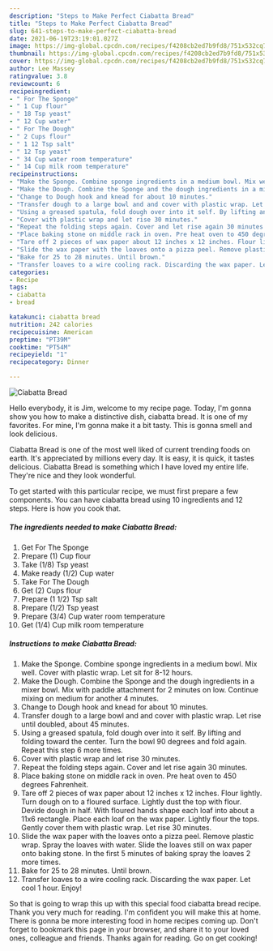```yaml
---
description: "Steps to Make Perfect Ciabatta Bread"
title: "Steps to Make Perfect Ciabatta Bread"
slug: 641-steps-to-make-perfect-ciabatta-bread
date: 2021-06-19T23:19:01.027Z
image: https://img-global.cpcdn.com/recipes/f4208cb2ed7b9fd8/751x532cq70/ciabatta-bread-recipe-main-photo.jpg
thumbnail: https://img-global.cpcdn.com/recipes/f4208cb2ed7b9fd8/751x532cq70/ciabatta-bread-recipe-main-photo.jpg
cover: https://img-global.cpcdn.com/recipes/f4208cb2ed7b9fd8/751x532cq70/ciabatta-bread-recipe-main-photo.jpg
author: Lee Massey
ratingvalue: 3.8
reviewcount: 6
recipeingredient:
- " For The Sponge"
- " 1 Cup flour"
- " 18 Tsp yeast"
- " 12 Cup water"
- " For The Dough"
- " 2 Cups flour"
- " 1 12 Tsp salt"
- " 12 Tsp yeast"
- " 34 Cup water room temperature"
- " 14 Cup milk room temperature"
recipeinstructions:
- "Make the Sponge. Combine sponge ingredients in a medium bowl. Mix well. Cover with plastic wrap. Let sit for 8-12 hours."
- "Make the Dough. Combine the Sponge and the dough ingredients in a mixer bowl. Mix with paddle attachment for 2 minutes on low. Continue mixing on medium for another 4 minutes."
- "Change to Dough hook and knead for about 10 minutes."
- "Transfer dough to a large bowl and and cover with plastic wrap. Let rise until doubled, about 45 minutes."
- "Using a greased spatula, fold dough over into it self. By lifting and folding toward the center. Turn the bowl 90 degrees and fold again. Repeat this step 6 more times."
- "Cover with plastic wrap and let rise 30 minutes."
- "Repeat the folding steps again. Cover and let rise again 30 minutes."
- "Place baking stone on middle rack in oven. Pre heat oven to 450 degrees Fahrenheit."
- "Tare off 2 pieces of wax paper about 12 inches x 12 inches. Flour lightly. Turn dough on to a floured surface. Lightly dust the top with flour. Devide dough in half. With floured hands shape each loaf into about a 11x6 rectangle. Place each loaf on the wax paper. Lightly flour the tops. Gently cover them with plastic wrap. Let rise 30 minutes."
- "Slide the wax paper with the loaves onto a pizza peel. Remove plastic wrap. Spray the loaves with water. Slide the loaves still on wax paper onto baking stone. In the first 5 minutes of baking spray the loaves 2 more times."
- "Bake for 25 to 28 minutes. Until brown."
- "Transfer loaves to a wire cooling rack. Discarding the wax paper. Let cool 1 hour. Enjoy!"
categories:
- Recipe
tags:
- ciabatta
- bread

katakunci: ciabatta bread 
nutrition: 242 calories
recipecuisine: American
preptime: "PT39M"
cooktime: "PT54M"
recipeyield: "1"
recipecategory: Dinner

---
```



![Ciabatta Bread](https://img-global.cpcdn.com/recipes/f4208cb2ed7b9fd8/751x532cq70/ciabatta-bread-recipe-main-photo.jpg)

Hello everybody, it is Jim, welcome to my recipe page. Today, I'm gonna show you how to make a distinctive dish, ciabatta bread. It is one of my favorites. For mine, I'm gonna make it a bit tasty. This is gonna smell and look delicious.

Ciabatta Bread is one of the most well liked of current trending foods on earth. It's appreciated by millions every day. It is easy, it is quick, it tastes delicious. Ciabatta Bread is something which I have loved my entire life. They're nice and they look wonderful.




To get started with this particular recipe, we must first prepare a few components. You can have ciabatta bread using 10 ingredients and 12 steps. Here is how you cook that.

<!--inarticleads1-->

##### The ingredients needed to make Ciabatta Bread:

1. Get  For The Sponge
1. Prepare  (1) Cup flour
1. Take  (1/8) Tsp yeast
1. Make ready  (1/2) Cup water
1. Take  For The Dough
1. Get  (2) Cups flour
1. Prepare  (1 1/2) Tsp salt
1. Prepare  (1/2) Tsp yeast
1. Prepare  (3/4) Cup water room temperature
1. Get  (1/4) Cup milk room temperature




<!--inarticleads2-->

##### Instructions to make Ciabatta Bread:

1. Make the Sponge. Combine sponge ingredients in a medium bowl. Mix well. Cover with plastic wrap. Let sit for 8-12 hours.
1. Make the Dough. Combine the Sponge and the dough ingredients in a mixer bowl. Mix with paddle attachment for 2 minutes on low. Continue mixing on medium for another 4 minutes.
1. Change to Dough hook and knead for about 10 minutes.
1. Transfer dough to a large bowl and and cover with plastic wrap. Let rise until doubled, about 45 minutes.
1. Using a greased spatula, fold dough over into it self. By lifting and folding toward the center. Turn the bowl 90 degrees and fold again. Repeat this step 6 more times.
1. Cover with plastic wrap and let rise 30 minutes.
1. Repeat the folding steps again. Cover and let rise again 30 minutes.
1. Place baking stone on middle rack in oven. Pre heat oven to 450 degrees Fahrenheit.
1. Tare off 2 pieces of wax paper about 12 inches x 12 inches. Flour lightly. Turn dough on to a floured surface. Lightly dust the top with flour. Devide dough in half. With floured hands shape each loaf into about a 11x6 rectangle. Place each loaf on the wax paper. Lightly flour the tops. Gently cover them with plastic wrap. Let rise 30 minutes.
1. Slide the wax paper with the loaves onto a pizza peel. Remove plastic wrap. Spray the loaves with water. Slide the loaves still on wax paper onto baking stone. In the first 5 minutes of baking spray the loaves 2 more times.
1. Bake for 25 to 28 minutes. Until brown.
1. Transfer loaves to a wire cooling rack. Discarding the wax paper. Let cool 1 hour. Enjoy!




So that is going to wrap this up with this special food ciabatta bread recipe. Thank you very much for reading. I'm confident you will make this at home. There is gonna be more interesting food in home recipes coming up. Don't forget to bookmark this page in your browser, and share it to your loved ones, colleague and friends. Thanks again for reading. Go on get cooking!
